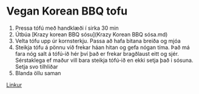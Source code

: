 # Vegan Korean BBQ tofu

1. Pressa tófú með handklæði í sirka 30 min
2. Útbúa [Krazy korean BBQ sósu](Krazy Korean BBQ sósa.md)
3. Velta tófu upp úr kornsterkju. Passa að hafa bitana breiða og mjóa
4. Steikja tófu á pönnu við frekar háan hitan og gefa nógan tíma. Það má fara nóg salt á tófú-ið hér því það er frekar bragðlaust eitt og sjér. Sérstaklega ef maður vill bara steikja tófú-ið en ekki setja það i sósuna. Setja svo tilhliðar
5. Blanda öllu saman

[Linkur](https://www.rabbitandwolves.com/vegan-crispy-korean-bbq-tofu/)